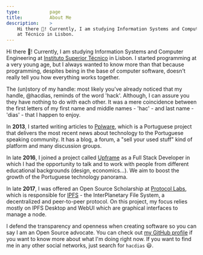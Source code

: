 ```yaml
---
type:           page
title:          About Me
description:    >
    Hi there 👋! Currently, I am studying Information Systems and Computer Engineering
    at Técnico in Lisbon.
---
```


Hi there 👋! Currently, I am studying Information Systems and Computer Engineering
at [Instituto Superior Técnico][1] in Lisbon. I started programming at a very young age, but I
always wanted to know more than that because programming, despites being in the base
of computer software, doesn't really tell you how everything works together.

<div class='bg-yellow pa3'>
  <p class='ma0'>
    <span class='b'>The (un)story of my handle:</span> most likely you've already noticed that
    my handle, @hacdias, reminds of the word 'hack'. Although, I can assure you they have
    nothing to do with each other. It was a mere coincidence between the first letters of my
    first name and middle names - 'hac' - and last name - 'dias' - that I happen to enjoy.
  </p>
</div>

In **2013**, I started writing articles to [Pplware][2], which is a Portuguese project
that delivers the most recent news about technology to the Portuguese speaking community.
It has a blog, a forum, a "sell your used stuff" kind of platform and many discussion groups.

In late **2016**, I joined a project called [Upframe][3] as a Full Stack Developer in which
I had the opportunity to talk and to work with people from different educational backgrounds
(design, economics...). We aim to boost the growth of the Portuguese technology panorama.

In late **2017**, I was offered an Open Source Scholarship at [Protocol Labs][4], which is responsible for [IPFS][5] - the InterPlanetary File System, a decentralized and peer-to-peer protocol. On this project, my focus relies mostly on IPFS Desktop and WebUI which are graphical interfaces to manage a node.

I defend the transparency and openness when creating software so you can say I am an
Open Source advocate. You can check out [my GitHub profile][6] if you want to know
more about what I'm doing right now. If you want to find me in any other social networks,
just search for `hacdias` 😃.

[1]: https://tecnico.ulisboa.pt/en/
[2]: https://pplware.com
[3]: https://upframe.io
[4]: https://protocol.ai
[5]: https://ipfs.io
[6]: https://github.com/hacdias
